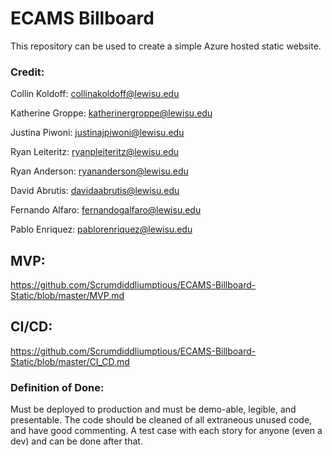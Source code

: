 # ECAMS Billboard
This repository can be used to create a simple Azure hosted static website.


### Credit:

Collin Koldoff: collinakoldoff@lewisu.edu

Katherine Groppe: katherinergroppe@lewisu.edu

Justina Piwoni: justinajpiwoni@lewisu.edu

Ryan Leiteritz: ryanpleiteritz@lewisu.edu

Ryan Anderson: ryananderson@lewisu.edu

David Abrutis: davidaabrutis@lewisu.edu

Fernando Alfaro: fernandogalfaro@lewisu.edu

Pablo Enriquez: pablorenriquez@lewisu.edu

## MVP:
https://github.com/Scrumdiddliumptious/ECAMS-Billboard-Static/blob/master/MVP.md

## CI/CD:
https://github.com/Scrumdiddliumptious/ECAMS-Billboard-Static/blob/master/CI_CD.md

### Definition of Done:
Must be deployed to production and must be demo-able, legible, and presentable. The code should be cleaned of all extraneous unused code, and have good commenting. A test case with each story for anyone (even a dev) and can be done after that.
